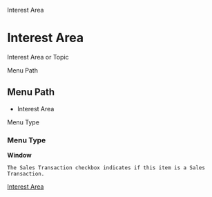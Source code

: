 
Interest Area
# Interest Area


Interest Area or Topic

Menu Path
## Menu Path



- Interest Area

Menu Type
### Menu Type

**Window**

```
The Sales Transaction checkbox indicates if this item is a Sales Transaction.
```

[Interest Area](../../window-interest-area.md)